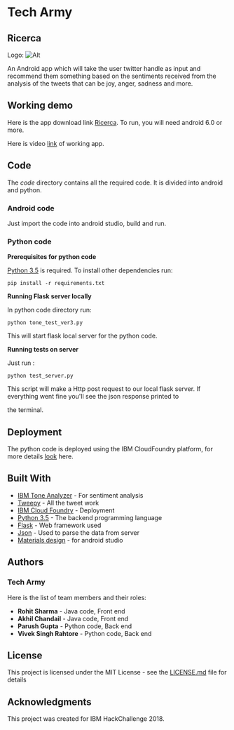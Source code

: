 # Tech Army
## Ricerca  

Logo: ![Alt](/logo.jpeg "Title")  

An Android app which will take the user twitter handle as input and recommend them something based on the sentiments received from
the analysis of the tweets that can be joy, anger, sadness and more.

## Working demo 

Here is the app download link [Ricerca](https://drive.google.com/open?id=1dX47271mP0Ze6Fd5bwkIMt80RcXE_ams). To run, you will need android 6.0 or more.  

Here is video [link](https://youtu.be/Nmaqvk_t7TQ) of working app.  


## Code  

The *code* directory contains all the required code. It is divided into android and python.  

### Android code  

Just import the code into android studio, build and run.  

### Python code    

**Prerequisites for python code**  

[Python 3.5](https://www.python.org/downloads/) is required. To install other dependencies run:  

    pip install -r requirements.txt 

**Running Flask server locally**  

In python code directory run:  

    python tone_test_ver3.py

This will start flask local server for the python code.

**Running tests on server**    

Just run :

    python test_server.py

This script will make a Http post request to our local flask server. If everything went fine you'll  see the json response printed to 

the terminal.


## Deployment

The python code is deployed using the IBM CloudFoundry platform, for more details [look](https://www.ibm.com/cloud/cloud-foundry) here.

## Built With

* [IBM Tone Analyzer](https://www.ibm.com/watson/services/tone-analyzer/) - For sentiment analysis
* [Tweepy](http://www.tweepy.org/) - All the tweet work
* [IBM Cloud Foundry](https://www.ibm.com/cloud/cloud-foundry) - Deployment
* [Python 3.5](https://www.python.org/downloads/) - The backend programming language
* [Flask](http://flask.pocoo.org/) - Web framework used
* [Json](https://developer.android.com/reference/org/json/JSONObject) - Used to parse the data from server 
* [Materials design](terial.google.com) - for android studio


## Authors
### Tech Army  
Here is the list of team members and their roles:
* **Rohit Sharma** -   Java code, Front end 
* **Akhil Chandail** -   Java code, Front end
* **Parush Gupta** -     Python code, Back end 
* **Vivek Singh Rahtore** -   Python code, Back end 

## License

This project is licensed under the MIT License - see the [LICENSE.md](LICENSE.md) file for details

## Acknowledgments

This project was created for IBM HackChallenge 2018.

